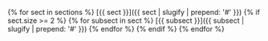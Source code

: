 {% for sect in sections %}
  [{{ sect }}]({{ sect | slugify | prepend: '#' }})
  {% if sect.size >= 2 %}
  {% for subsect in sect %}
  [{{ subsect }}]({{ subsect | slugify | prepend: '#' }})
  {% endfor %}
  {% endif %}
{% endfor %}

